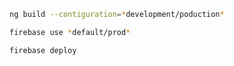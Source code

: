 
```bash
ng build --contiguration=*development/poduction*
```
```bash
firebase use *default/prod*
```
```bash
firebase deploy
```
